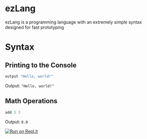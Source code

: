 # ezLang
ezLang is a programming language with an extremely simple syntax designed for fast prototyping

# Syntax

## Printing to the Console
  ```python
  output "Hello, world!"
  ```
Output: `"Hello, world!"`

## Math Operations
  ```python
  add 5 3
  ```
Output: `8.0`

[![Run on Repl.it](https://repl.it/badge/github/DanielGoldenberg0/ezLang)](https://repl.it/github/DanielGoldenberg0/ezLang)

